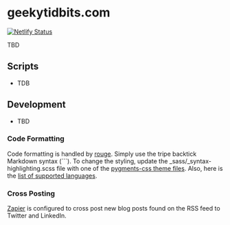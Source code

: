 # geekytidbits.com

[![Netlify Status](https://api.netlify.com/api/v1/badges/81c6e367-d012-4a9d-a6bc-7b4b165c7f74/deploy-status)](https://app.netlify.com/sites/frosty-benz-141b70/deploys)

TBD

## Scripts

* TDB

## Development

* TBD

### Code Formatting

Code formatting is handled by [rouge](https://github.com/jneen/rouge). Simply use the tripe backtick Markdown syntax (```). To change the styling, update the \_sass/\_syntax-highlighting.scss file with one of the [pygments-css theme files](https://github.com/richleland/pygments-css).  Also, here is the [list of supported languages](https://github.com/jneen/rouge/wiki/List-of-supported-languages-and-lexers).

### Cross Posting

[Zapier](https://zapier.com) is configured to cross post new blog posts found on the RSS feed to Twitter and LinkedIn.
